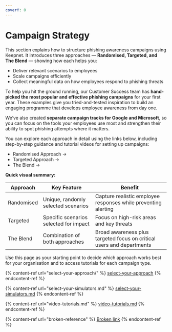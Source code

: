 ```yaml
---
coverY: 0
---
```


# Campaign Strategy

This section explains how to structure phishing awareness campaigns using Keepnet. It introduces three approaches — **Randomised, Targeted, and The Blend** — showing how each helps you:

* Deliver relevant scenarios to employees
* Scale campaigns efficiently
* Collect meaningful data on how employees respond to phishing threats

To help you hit the ground running, our Customer Success team has **hand-picked the most popular and effective phishing campaigns** for your first year. These examples give you tried-and-tested inspiration to build an engaging programme that develops employee awareness from day one.

We’ve also created **separate campaign tracks for Google and Microsoft**, so you can focus on the tools your employees use most and strengthen their ability to spot phishing attempts where it matters.

You can explore each approach in detail using the links below, including step-by-step guidance and tutorial videos for setting up campaigns:

* Randomised Approach →
* Targeted Approach →
* The Blend →

**Quick visual summary:**

| Approach   | Key Feature                            | Benefit                                                               |
| ---------- | -------------------------------------- | --------------------------------------------------------------------- |
| Randomised | Unique, randomly selected scenarios    | Capture realistic employee responses while preventing alerting        |
| Targeted   | Specific scenarios selected for impact | Focus on high-risk areas and key threats                              |
| The Blend  | Combination of both approaches         | Broad awareness plus targeted focus on critical users and departments |

Use this page as your starting point to decide which approach works best for your organisation and to access tutorials for each campaign type.

{% content-ref url="select-your-approach/" %}
[select-your-approach](select-your-approach/)
{% endcontent-ref %}

{% content-ref url="select-your-simulators.md" %}
[select-your-simulators.md](select-your-simulators.md)
{% endcontent-ref %}

{% content-ref url="video-tutorials.md" %}
[video-tutorials.md](video-tutorials.md)
{% endcontent-ref %}

{% content-ref url="broken-reference" %}
[Broken link](broken-reference)
{% endcontent-ref %}
